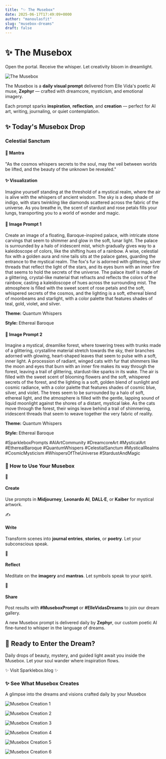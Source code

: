 ```yaml
---
title: "✨ The Musebox"
date: 2025-06-17T17:49:09+0000
author: "manoulasfit"
slug: "musebox-dreams"
draft: false
---
```


# ✨ The Musebox

Open the portal. Receive the whisper. Let creativity bloom in dreamlight.

![The Musebox](/musebox_landing.jpg)

The Musebox is a **daily visual prompt** delivered from Elle Vida's poetic AI muse, **Zephyr** — crafted with dreamcore, mysticism, and emotional imagery.

Each prompt sparks **inspiration**, **reflection**, and **creation** — perfect for AI art, writing, journaling, or quiet contemplation.

## ✨ Today's Musebox Drop

### Celestial Sanctum

#### 🌙 Mantra

"As the cosmos whispers secrets to the soul, may the veil between worlds be lifted, and the beauty of the unknown be revealed."

#### ✨ Visualization

Imagine yourself standing at the threshold of a mystical realm, where the air is alive with the whispers of ancient wisdom. The sky is a deep shade of indigo, with stars twinkling like diamonds scattered across the fabric of the universe. As you breathe in, the scent of stardust and rose petals fills your lungs, transporting you to a world of wonder and magic.

#### 🎨 Image Prompt 1

Create an image of a floating, Baroque-inspired palace, with intricate stone carvings that seem to shimmer and glow in the soft, lunar light. The palace is surrounded by a halo of iridescent mist, which gradually gives way to a kaleidoscope of colors, like the shifting hues of a rainbow. A wise, celestial fox with a golden aura and nine tails sits at the palace gates, guarding the entrance to the mystical realm. The fox's fur is adorned with glittering, silver threads that reflect the light of the stars, and its eyes burn with an inner fire that seems to hold the secrets of the universe. The palace itself is made of a glittering, crystal-like material that refracts and reflects the colors of the rainbow, casting a kaleidoscope of hues across the surrounding mist. The atmosphere is filled with the sweet scent of rose petals and the soft, whispered secrets of the cosmos, and the lighting is a soft, ethereal blend of moonbeams and starlight, with a color palette that features shades of teal, gold, violet, and silver.

**Theme:** Quantum Whispers

**Style:** Ethereal Baroque

#### 🎨 Image Prompt 2

Imagine a mystical, dreamlike forest, where towering trees with trunks made of a glittering, crystalline material stretch towards the sky, their branches adorned with glowing, heart-shaped leaves that seem to pulse with a soft, inner light. A procession of radiant, winged cats with fur that shimmers like the moon and eyes that burn with an inner fire makes its way through the forest, leaving a trail of glittering, stardust-like sparks in its wake. The air is filled with the sweet scent of blooming flowers and the soft, whispered secrets of the forest, and the lighting is a soft, golden blend of sunlight and cosmic radiance, with a color palette that features shades of cosmic blue, silver, and violet. The trees seem to be surrounded by a halo of soft, ethereal light, and the atmosphere is filled with the gentle, lapping sound of liquid moonlight against the shores of a distant, mystical lake. As the cats move through the forest, their wings leave behind a trail of shimmering, iridescent threads that seem to weave together the very fabric of reality.

**Theme:** Quantum Whispers

**Style:** Ethereal Baroque

#SparkleboxPrompts #AIArtCommunity #DreamcoreArt #MysticalArt #EtherealBaroque #QuantumWhispers #CelestialSanctum #MysticalRealms #CosmicMysticism #WhispersOfTheUniverse #StardustAndMagic

### 🌙 How to Use Your Musebox

🎨
#### Create

Use prompts in **Midjourney**, **Leonardo AI**, **DALL·E**, or **Kaiber** for mystical artwork.

✍️
#### Write

Transform scenes into **journal entries**, **stories**, or **poetry**. Let your subconscious speak.

🧘
#### Reflect

Meditate on the **imagery** and **mantras**. Let symbols speak to your spirit.

📸
#### Share

Post results with **#MuseboxPrompt** or **#ElleVidasDreams** to join our dream gallery.

A new Musebox prompt is delivered daily by **Zephyr**, our custom poetic AI fine-tuned to whisper in the language of dreams.

## 🌌 Ready to Enter the Dream?

Daily drops of beauty, mystery, and guided light await you inside the Musebox. Let your soul wander where inspiration flows.

✨ Visit Sparklebox.blog ✨

### ✨ See What Musebox Creates

A glimpse into the dreams and visions crafted daily by your Musebox

![Musebox Creation 1](/todays_musebox.jpg)

![Musebox Creation 2](/musebox_10.07.jpg)

![Musebox Creation 3](/musebox3.jpg)

![Musebox Creation 4](/musebox4.png)

![Musebox Creation 5](/musebox5.png)

![Musebox Creation 6](/musebox__.jpg)